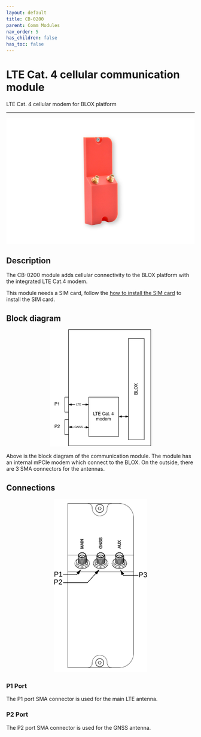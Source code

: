 ```yaml
---
layout: default
title: CB-0200
parent: Comm Modules
nav_order: 5
has_children: false
has_toc: false
---
```


# LTE Cat. 4 cellular communication module

LTE Cat. 4 cellular modem for BLOX platform

---

<p align="center">
<img src="/assets/images/pages/communication-modules/CB-0200/CB-0200.png">
</p>

## Description

The CB-0200 module adds cellular connectivity to the BLOX platform with the integrated LTE Cat.4 modem.

This module needs a SIM card, follow the [how to install the SIM card](/pages/how-to/how-to-1.html) to install the SIM card.

## Block diagram

<p align="center">
<img src="/assets/images/pages/communication-modules/CB-0200/CB-0200-BlockDiagram.png">
</p>

Above is the block diagram of the communication module.
The module has an internal mPCIe modem which connect to the BLOX. On the outside, there are 3 SMA connectors for the antennas.


## Connections

<p align="center">
<img src="/assets/images/pages/communication-modules/CB-0200/CB-0200%20Connections.svg" width="250">
</p>

### P1 Port

The P1 port SMA connector is used for the main LTE antenna.

### P2 Port

The P2 port SMA connector is used for the GNSS antenna.
